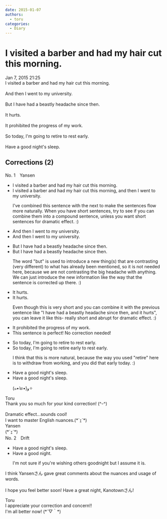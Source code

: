 ```yaml
---
date: 2015-01-07
authors:
  - toru
categories:
  - Diary
---
```


<h1 id="subject_show">I visited a barber and had my hair cut this morning.</h1>
<div class="date">Jan 7, 2015 21:25</div>
<div id="post"><div id="body_show_ori">
I visited a barber and had my hair cut this morning.<br/><br/>And then I went to my university.<br/><br/>But I have had a beastly headache since then.<br/><br/>It hurts.<br/><br/>It prohibited the progress of my work.<br/><br/>So today, I'm going to retire to rest early.<br/><br/>Have a good night's sleep.
</div></div>

<!-- more -->


## Corrections (2)
<div id="block"><div class="first_name"> No. 1　<span class="just_name">Yansen</span></div><div id="block2">
<ul class="correction_field">
<li class="incorrect">I visited a barber and had my hair cut this morning.</li>
<li class="corrected correct">
I visited a barber and had my hair cut this morning<span class="f_blue">, and then I went to my university.</span>
<p class="correction_comment">I've combined this sentence with the next to make the sentences flow more naturally. When you have short sentences, try to see if you can combine them into a compound sentence, unless you want short sentences for dramatic effect. :)</p>
</li>
</ul>
<ul class="correction_field">
<li class="incorrect">And then I went to my university.</li>
<li class="corrected correct">
<span class="sline">And then I went to my university.</span>
</li>
</ul>
<ul class="correction_field">
<li class="incorrect">But I have had a beastly headache since then.</li>
<li class="corrected correct">
<span class="sline">But</span> I have had a beastly headache since then.
<p class="correction_comment">The word "but" is used to introduce a new thing(s) that are contrasting (very different) to what has already been mentioned, so it is not needed here, because we are not contrasting the big headache with anything. We can just introduce the new information like the way that the sentence is corrected up there. :)</p>
</li>
</ul>
<ul class="correction_field">
<li class="incorrect">It hurts.</li>
<li class="corrected correct">
It hurts.
<p class="correction_comment">Even though this is very short and you can combine it with the previous sentence like "I have had a beastly headache since then, and it hurts", you can leave it like this- really short and abrupt for dramatic effect. :)</p>
</li>
</ul>
<ul class="correction_field">
<li class="incorrect">It prohibited the progress of my work.</li>
<li class="corrected perfect">This sentence is perfect! No correction needed!</li>
</ul>
<ul class="correction_field">
<li class="incorrect">So today, I'm going to retire to rest early.</li>
<li class="corrected correct">
So today, I'm going to retire <span class="f_blue">early</span> to rest <span class="sline">early</span>.
<p class="correction_comment">I think that this is more natural, because the way you used "retire" here is to withdraw from working, and you did that early today. :)</p>
</li>
</ul>
<ul class="correction_field">
<li class="incorrect">Have a good night's sleep.</li>
<li class="corrected correct">
Have a good night's sleep.
<p class="correction_comment">(๑•̀ㅂ•́)و✧</p>
</li>
</ul>
</div><div class="name"><span class="just_name">Toru</span><br>
Thank you so much for your kind correction! (^-^)<br/><br/>Dramatic effect...sounds cool!<br/>I want to master English nuances.(*´ｪ`*)
</div>
<div class="name"><span class="just_name">Yansen</span><br>
(*´ｪ`*)
</div>
</div>
<div id="block"><div class="first_name"> No. 2　<span class="just_name">Drift</span></div><div id="block2">
<ul class="correction_field">
<li class="incorrect">Have a good night's sleep.</li>
<li class="corrected correct">
Have a good night.
<p class="correction_comment">I'm not sure if you're wishing others goodnight but I assume it is.</p>
</li>
</ul>
<p class="comment_small">
 I think Yansenさん gave great comments about the nuances and usage of words.
 <br/>
 <br/>
 I hope you feel better soon! Have a great night, Kanotownさん!
</p>

</div><div class="name"><span class="just_name">Toru</span><br>
I appreciate your correction and concern!!<br/>I'm all better now! (*´▽｀*)
</div>
</div>
